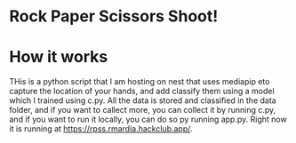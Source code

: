 # Rock Paper Scissors Shoot!
# How it works
THis is a python script that I am hosting on nest that uses mediapip eto capture the location of your hands, and add classify them using a model which I trained using c.py. All the data is stored and classified in the data folder, and if you want to callect more, you can collect it by running c.py, and if you want to run it locally, you can do so py running app.py. Right now it is running at  https://rpss.rmardia.hackclub.app/.
